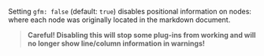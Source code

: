 Setting `gfm: false` (default: `true`) disables positional information on
nodes: where each node was originally located in the markdown document.

> **Careful! Disabling this will stop some plug-ins from working and
> will no longer show line/column information in warnings!**

